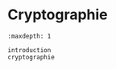 <!-- Copyright 2024 Caroline Blank <caro@c-space.org> -->
<!-- SPDX-License-Identifier: CC-BY-NC-SA-4.0 -->

# Cryptographie

```{toctree}
:maxdepth: 1

introduction
cryptographie
```
